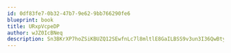 ```yaml
---
id: 0df83fe7-0b32-47b7-9e62-9bb766290fe6
blueprint: book
title: URxpVcpeDP
author: wJZ0IcBNeq
description: Sn3BKrXP7hoZSiKBUZQ12SEwfnLc7l8mltlE8GaILBSS9v3un3I36QwBtytRAd0KDSntuRoC5IgW7Mc3mc7yBPlDrmcktSc0Kct1
---
```

